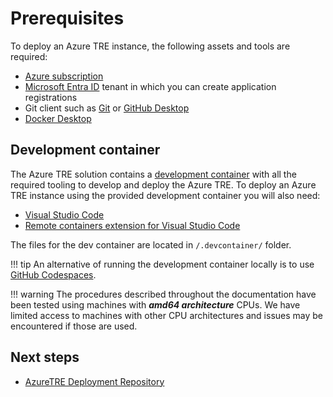 # Prerequisites

To deploy an Azure TRE instance, the following assets and tools are required:

* [Azure subscription](https://azure.microsoft.com)
* [Microsoft Entra ID](https://docs.microsoft.com/azure/active-directory/fundamentals/active-directory-whatis) tenant in which you can create application registrations
* Git client such as [Git](https://git-scm.com/) or [GitHub Desktop](https://desktop.github.com/)
* [Docker Desktop](https://www.docker.com/products/docker-desktop)

## Development container

The Azure TRE solution contains a [development container](https://code.visualstudio.com/docs/remote/containers) with all the required tooling to develop and deploy the Azure TRE. To deploy an Azure TRE instance using the provided development container you will also need:

* [Visual Studio Code](https://code.visualstudio.com)
* [Remote containers extension for Visual Studio Code](https://marketplace.visualstudio.com/items?itemName=ms-vscode-remote.remote-containers)

The files for the dev container are located in `/.devcontainer/` folder.

!!! tip
    An alternative of running the development container locally is to use [GitHub Codespaces](https://docs.github.com/en/codespaces).

!!! warning
    The procedures described throughout the documentation have been tested using machines with ***amd64 architecture*** CPUs. We have limited access to machines with other CPU architectures and issues may be encountered if those are used.

## Next steps

* [AzureTRE Deployment Repository](./deployment-repo.md)
